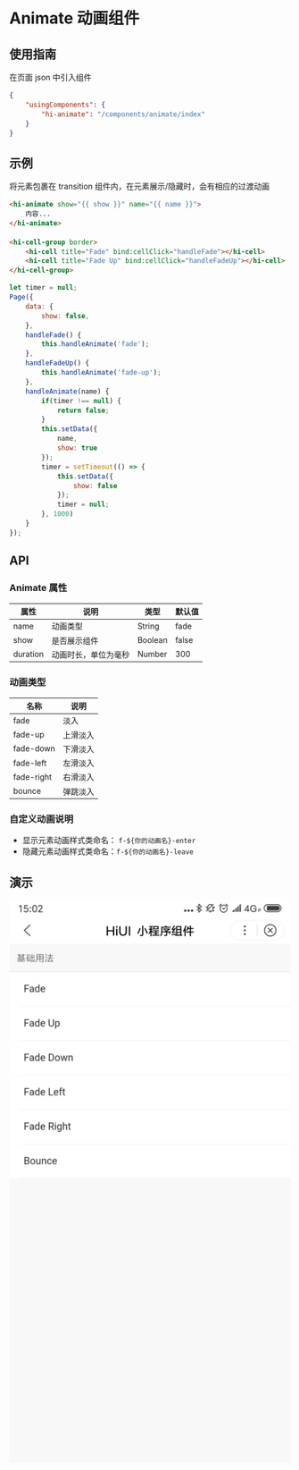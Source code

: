# Animate 动画组件  
## 使用指南  
在页面 json 中引入组件   

```json    
{
    "usingComponents": {
        "hi-animate": "/components/animate/index"
    }
} 
```

## 示例 
将元素包裹在 transition 组件内，在元素展示/隐藏时，会有相应的过渡动画 

```html  
<hi-animate show="{{ show }}" name="{{ name }}">
    内容...
</hi-animate>

<hi-cell-group border>
    <hi-cell title="Fade" bind:cellClick="handleFade"></hi-cell>
    <hi-cell title="Fade Up" bind:cellClick="handleFadeUp"></hi-cell>
</hi-cell-group>
```

```javascript  
let timer = null;
Page({
    data: {
        show: false,
    },
    handleFade() {
        this.handleAnimate('fade');
    },
    handleFadeUp() {
        this.handleAnimate('fade-up');
    },
    handleAnimate(name) {
        if(timer !== null) {
            return false;
        }
        this.setData({
            name,
            show: true
        });
        timer = setTimeout(() => {
            this.setData({
                show: false
            });
            timer = null;
        }, 1000)
    }
});  
```

## API
### Animate 属性  
| 属性 | 说明 | 类型 | 默认值 |
| --- | --- | --- | --- |
| name | 动画类型 | String | fade |
| show | 是否展示组件 | Boolean | false |
| duration | 动画时长，单位为毫秒 | Number | 300 | 

### 动画类型  
| 名称 | 说明 |
| --- | --- |
| fade | 淡入 |
| fade-up | 上滑淡入 |
| fade-down | 下滑淡入 |
| fade-left | 左滑淡入 |
| fade-right | 右滑淡入 |
| bounce | 弹跳淡入 | 

### 自定义动画说明  
* 显示元素动画样式类命名： `f-${你的动画名}-enter`
* 隐藏元素动画样式类命名：`f-${你的动画名}-leave`

## 演示
![layout](./images/16.png)
